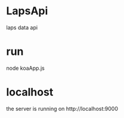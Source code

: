 # LapsApi
laps data api

# run  
node koaApp.js

# localhost
the server is running on http://localhost:9000
